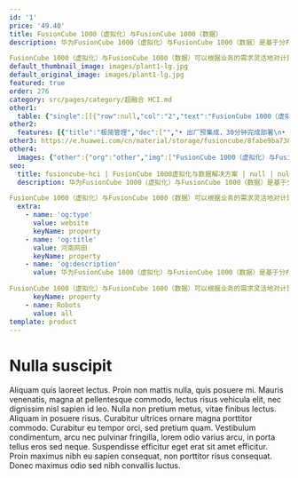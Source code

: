 ```yaml
---
id: '1'
price: '49.40'
title: FusionCube 1000（虚拟化）与FusionCube 1000（数据）
description: 华为FusionCube 1000（虚拟化）与FusionCube 1000（数据）是基于分布式架构的超融合数据基础设施，为企业提供全栈IT能力。其遵循开放架构标准，融合计算、存储为一体，并预集成分布式存储引擎、虚拟化和云管理软件，资源可按需调配、线性扩展。

FusionCube 1000（虚拟化）与FusionCube 1000（数据）可以根据业务的需求灵活地对计算、存储和I/O弹性配置，适用于主要应用于虚拟化、桌面云、数据库等场景，助力企业极简、高效的完成数字化转型。
default_thumbnail_image: images/plant1-lg.jpg
default_original_image: images/plant1-lg.jpg
featured: true
order: 276
category: src/pages/category/超融合 HCI.md
other1: 
  table: {"single":[[{"row":null,"col":"2","text":"FusionCube 1000（虚拟化）"}],[{"row":null,"col":null,"text":"网络"},{"row":null,"col":null,"text":"10GE/100GE"}],[{"row":null,"col":null,"text":"存储架构"},{"row":null,"col":null,"text":"分布式存储"}],[{"row":null,"col":null,"text":"主存介质"},{"row":null,"col":null,"text":"HDD/SSD"}],[{"row":null,"col":null,"text":"Cache 介质"},{"row":null,"col":null,"text":"SAS/NVMe SSD"}],[{"row":null,"col":null,"text":"服务器类型"},{"row":null,"col":null,"text":"机架服务器"}],[{"row":null,"col":null,"text":"存储效率"},{"row":null,"col":null,"text":"支持EC、重删压缩"}],[{"row":null,"col":null,"text":"数据冗余保护机制"},{"row":null,"col":null,"text":"EC、2副本、3副本"}],[{"row":null,"col":null,"text":"可靠性"},{"row":null,"col":null,"text":"异步复制、同步复制、双活、故障缩列（EC冗余）、DIF端到端一致性校验（在线校验、后台校验、无感自愈）"}],[{"row":null,"col":null,"text":"管理软件"},{"row":null,"col":null,"text":"FusionCube Vision"}],[{"row":null,"col":null,"text":"系统支持最大节点数"},{"row":null,"col":null,"text":"1024"}],[{"row":null,"col":null,"text":"系统扩容"},{"row":null,"col":null,"text":"支持服务器扩容，支持主存介质扩容"}],[{"row":null,"col":null,"text":"系统减容"},{"row":null,"col":null,"text":"支持服务器减容"}],[{"row":null,"col":"2","text":"关键软件特性"}],[{"row":"10","col":null,"text":"FusionCube Vision"},{"row":null,"col":null,"text":"虚拟机管理：创建虚拟机，虚拟机模板管理，迁移虚拟机"}],[{"row":null,"col":null,"text":"存储管理：磁盘管理、存储池管理"}],[{"row":null,"col":null,"text":"运维监控：状态监控、告警监控、性能监控、系统亚健康检查"}],[{"row":null,"col":null,"text":"性能监控：IOPS、IO带宽、IO时延、CPU占用率、内存占用率、网卡速率"}],[{"row":null,"col":null,"text":"日志审计：操作日志、系统日志、安全日志"}],[{"row":null,"col":null,"text":"系统运维：一键式扩容、一键式日志收集、一键式健康检查"}],[{"row":null,"col":null,"text":"系统日志收集：支持对系统服务器、系统OS、分布式存储、管理系统的日志统一收集；\n日志收集时间间隔最大2天，最大并发支持5个节点收集"}],[{"row":null,"col":null,"text":"系统升级：支持FusionCube Vision 管理系统的在线升级"}],[{"row":null,"col":null,"text":"系统管理数据备份：支持分布式存储和管理系统的管理数据进行定时备份，保证系统故障后迅速恢复"}],[{"row":null,"col":null,"text":"系统健康巡检：支持对系统服务器、系统OS、分布式存储、管理系统的健康状态检查，识别系统的风险和异常，支持定时系统巡检"}]]}
other2:
  features: [{"title":"极简管理","dec":["","• 出厂预集成，30分钟完成部署\n• 硬件、软件、资源统一管理\n• 一键式运维，效率提升100%",""]},{"title":"极优效率","dec":["","• 支持重删压缩，压缩比达3:1\n• 支持EC，支持22+2，存储利用率高达90%",""]},{"title":"极速性能","dec":["","• 单节点性能超10万 IOPS\n• 1TB数据重构，只需15分钟，业界第一",""]},{"title":"极致可靠","dec":["","• 支持双活，支撑业务零中断\n• 支持异步复制，RPO时间小于5分钟\n• 兼容业界主流备份软件",""]}]
other3: https://e.huawei.com/cn/material/storage/fusioncube/8fabe9ba738c4c65a7133e84e6fb652c
other4:
  images: {"other":{"org":"other","img":["FusionCube 1000（虚拟化）与FusionCube 1000（数据）.png"]}}
seo:
  title: fusioncube-hci | FusionCube 1000虚拟化与数据解决方案 | null | null | 超融合 HCI | 数据存储
  description: 华为FusionCube 1000（虚拟化）与FusionCube 1000（数据）是基于分布式架构的超融合数据基础设施，为企业提供全栈IT能力。其遵循开放架构标准，融合计算、存储为一体，并预集成分布式存储引擎、虚拟化和云管理软件，资源可按需调配、线性扩展。

FusionCube 1000（虚拟化）与FusionCube 1000（数据）可以根据业务的需求灵活地对计算、存储和I/O弹性配置，适用于主要应用于虚拟化、桌面云、数据库等场景，助力企业极简、高效的完成数字化转型。
  extra:
    - name: 'og:type'
      value: website
      keyName: property
    - name: 'og:title'
      value: 河南网田
      keyName: property
    - name: 'og:description'
      value: 华为FusionCube 1000（虚拟化）与FusionCube 1000（数据）是基于分布式架构的超融合数据基础设施，为企业提供全栈IT能力。其遵循开放架构标准，融合计算、存储为一体，并预集成分布式存储引擎、虚拟化和云管理软件，资源可按需调配、线性扩展。

FusionCube 1000（虚拟化）与FusionCube 1000（数据）可以根据业务的需求灵活地对计算、存储和I/O弹性配置，适用于主要应用于虚拟化、桌面云、数据库等场景，助力企业极简、高效的完成数字化转型。
      keyName: property
    - name: Robots
      value: all
template: product
---
```


# Nulla suscipit

Aliquam quis laoreet lectus. Proin non mattis nulla, quis posuere mi. Mauris venenatis, magna at pellentesque commodo, lectus risus vehicula elit, nec dignissim nisl sapien id leo. Nulla non pretium metus, vitae finibus lectus. Aliquam in posuere risus. Curabitur ultrices ornare magna porttitor commodo. Curabitur eu tempor orci, sed pretium quam. Vestibulum condimentum, arcu nec pulvinar fringilla, lorem odio varius arcu, in porta tellus eros sed neque. Suspendisse efficitur eget erat sit amet efficitur. Proin maximus nibh eu sapien consequat, non porttitor risus consequat. Donec maximus odio sed nibh convallis luctus.
